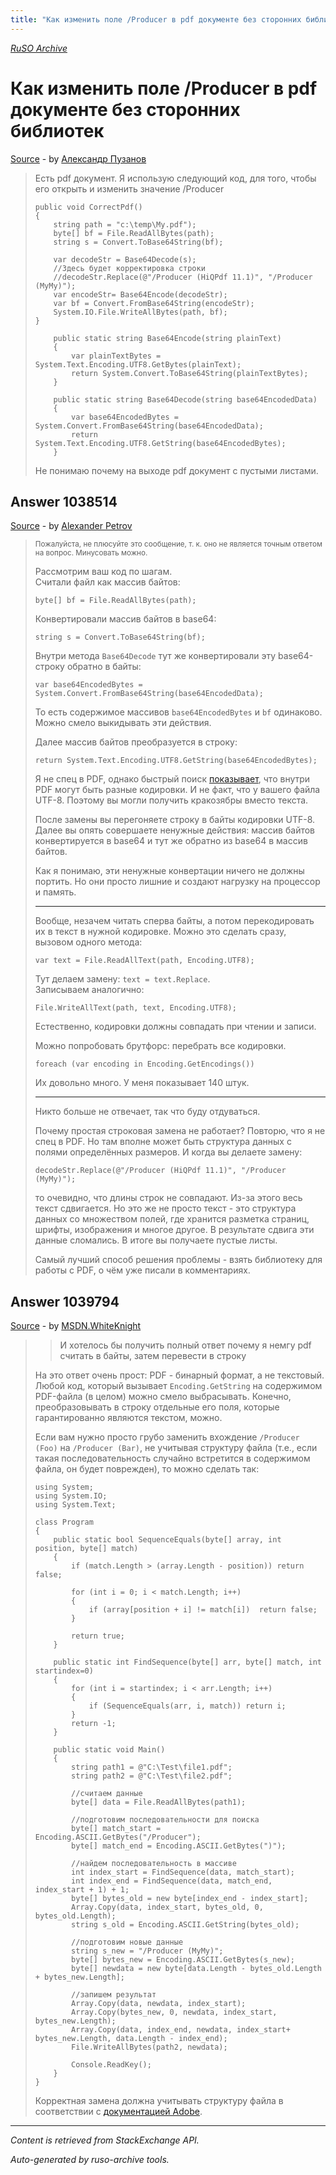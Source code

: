 ```yaml
---
title: "Как изменить поле /Producer в pdf документе без сторонних библиотек"
---
```

<p><i><a href="https://github.com/MSDN-WhiteKnight/ruso-archive/">RuSO Archive</a></i></p>
<h1>Как изменить поле /Producer в pdf документе без сторонних библиотек</h1>
<p><a href="https://ru.stackoverflow.com/questions/1037304/%d0%9a%d0%b0%d0%ba-%d0%b8%d0%b7%d0%bc%d0%b5%d0%bd%d0%b8%d1%82%d1%8c-%d0%bf%d0%be%d0%bb%d0%b5-producer-%d0%b2-pdf-%d0%b4%d0%be%d0%ba%d1%83%d0%bc%d0%b5%d0%bd%d1%82%d0%b5-%d0%b1%d0%b5%d0%b7-%d1%81%d1%82%d0%be%d1%80%d0%be%d0%bd%d0%bd%d0%b8%d1%85-%d0%b1%d0%b8%d0%b1%d0%bb%d0%b8%d0%be%d1%82%d0%b5%d0%ba">Source</a> - by <a href="https://ru.stackoverflow.com/users/189850/%d0%90%d0%bb%d0%b5%d0%ba%d1%81%d0%b0%d0%bd%d0%b4%d1%80-%d0%9f%d1%83%d0%b7%d0%b0%d0%bd%d0%be%d0%b2">Александр Пузанов</a></p>
<blockquote>
<p>Есть pdf документ. Я использую следующий код, для того, чтобы его открыть и изменить значение /Producer</p>

<pre><code>public void CorrectPdf()
{
    string path = "c:\temp\My.pdf");
    byte[] bf = File.ReadAllBytes(path);
    string s = Convert.ToBase64String(bf);

    var decodeStr = Base64Decode(s);
    //Здесь будет корректировка строки
    //decodeStr.Replace(@"/Producer (HiQPdf 11.1)", "/Producer (MyMy)");
    var encodeStr= Base64Encode(decodeStr);
    var bf = Convert.FromBase64String(encodeStr);
    System.IO.File.WriteAllBytes(path, bf);
}

    public static string Base64Encode(string plainText)
    {
        var plainTextBytes = System.Text.Encoding.UTF8.GetBytes(plainText);
        return System.Convert.ToBase64String(plainTextBytes);
    }

    public static string Base64Decode(string base64EncodedData)
    {
        var base64EncodedBytes = System.Convert.FromBase64String(base64EncodedData);
        return System.Text.Encoding.UTF8.GetString(base64EncodedBytes);
    }
</code></pre>

<p>Не понимаю почему на выходе pdf документ с пустыми листами.</p>

</blockquote>
<h2>Answer 1038514</h2>
<p><a href="https://ru.stackoverflow.com/a/1038514/">Source</a> - by <a href="https://ru.stackoverflow.com/users/184217/alexander-petrov">Alexander Petrov</a></p>
<blockquote>
<p><sub>Пожалуйста, не плюсуйте это сообщение, т. к. оно не является точным ответом на вопрос. Минусовать можно.</sub></p>

<p>Рассмотрим ваш код по шагам.<br>
Считали файл как массив байтов:</p>

<pre><code>byte[] bf = File.ReadAllBytes(path);
</code></pre>

<p>Конвертировали массив байтов в base64:</p>

<pre><code>string s = Convert.ToBase64String(bf);
</code></pre>

<p>Внутри метода <code>Base64Decode</code> тут же конвертировали эту base64-строку обратно в байты:</p>

<pre><code>var base64EncodedBytes = System.Convert.FromBase64String(base64EncodedData);
</code></pre>

<p>То есть содержимое массивов <code>base64EncodedBytes</code> и <code>bf</code> одинаково. Можно смело выкидывать эти действия.</p>

<p>Далее массив байтов преобразуется в строку:</p>

<pre><code>return System.Text.Encoding.UTF8.GetString(base64EncodedBytes);
</code></pre>

<p>Я не спец в PDF, однако быстрый поиск <a href="https://stackoverflow.com/a/10656899/5045688">показывает</a>, что внутри PDF могут быть разные кодировки. И не факт, что у вашего файла UTF-8. Поэтому вы могли получить кракозябры вместо текста.</p>

<p>После замены вы перегоняете строку в байты кодировки UTF-8.<br>
Далее вы опять совершаете ненужные действия: массив байтов конвертируется в base64 и тут же обратно из base64 в массив байтов.</p>

<p>Как я понимаю, эти ненужные конвертации ничего не должны портить. Но они просто лишние и создают нагрузку на процессор и память.</p>

<hr>

<p>Вообще, незачем читать сперва байты, а потом перекодировать их в текст в нужной кодировке. Можно это сделать сразу, вызовом одного метода:</p>

<pre><code>var text = File.ReadAllText(path, Encoding.UTF8);
</code></pre>

<p>Тут делаем замену: <code>text = text.Replace</code>.<br>
Записываем аналогично:</p>

<pre><code>File.WriteAllText(path, text, Encoding.UTF8);
</code></pre>

<p>Естественно, кодировки должны совпадать при чтении и записи.</p>

<p>Можно попробовать брутфорс: перебрать все кодировки.</p>

<pre><code>foreach (var encoding in Encoding.GetEncodings())
</code></pre>

<p>Их довольно много. У меня показывает 140 штук.</p>

<hr>

<p>Никто больше не отвечает, так что буду отдуваться.</p>

<p>Почему простая строковая замена не работает? Повторю, что я не спец в PDF. Но там вполне может быть структура данных с полями определённых размеров. И когда вы делаете замену:</p>

<pre><code>decodeStr.Replace(@"/Producer (HiQPdf 11.1)", "/Producer (MyMy)");
</code></pre>

<p>то очевидно, что длины строк не совпадают. Из-за этого весь текст сдвигается. Но это же не просто текст - это структура данных со множеством полей, где хранится разметка страниц, шрифты, изображения и многое другое. В результате сдвига эти данные сломались. В итоге вы получаете пустые листы.</p>

<p>Самый лучший способ решения проблемы - взять библиотеку для работы с PDF, о чём уже писали в комментариях.</p>

</blockquote>
<h2>Answer 1039794</h2>
<p><a href="https://ru.stackoverflow.com/a/1039794/">Source</a> - by <a href="https://ru.stackoverflow.com/users/240512/msdn-whiteknight">MSDN.WhiteKnight</a></p>
<blockquote>
<blockquote>
  <p>И хотелось бы получить полный ответ почему я немгу pdf считать в байты, затем перевести в строку </p>
</blockquote>

<p>На это ответ очень прост: PDF - бинарный формат, а не текстовый. Любой код, который вызывает <code>Encoding.GetString</code> на содержимом PDF-файла (в целом) можно смело выбрасывать. Конечно, преобразовывать в строку отдельные его поля, которые гарантированно являются текстом, можно.</p>

<p>Если вам нужно просто грубо заменить вхождение <code>/Producer (Foo)</code> на <code>/Producer (Bar)</code>, не учитывая структуру файла (т.е., если такая последовательность случайно встретится в содержимом файла, он будет поврежден), то можно сделать так:</p>

<pre><code>using System;
using System.IO;
using System.Text;

class Program
{
    public static bool SequenceEquals(byte[] array, int position, byte[] match)
    {
        if (match.Length &gt; (array.Length - position)) return false;

        for (int i = 0; i &lt; match.Length; i++)
        {
            if (array[position + i] != match[i])  return false;
        }

        return true;
    }

    public static int FindSequence(byte[] arr, byte[] match, int startindex=0)
    {
        for (int i = startindex; i &lt; arr.Length; i++)
        {
            if (SequenceEquals(arr, i, match)) return i;
        }
        return -1;
    }

    public static void Main()
    {        
        string path1 = @"C:\Test\file1.pdf";
        string path2 = @"C:\Test\file2.pdf";

        //считаем данные
        byte[] data = File.ReadAllBytes(path1);

        //подготовим последовательности для поиска
        byte[] match_start = Encoding.ASCII.GetBytes("/Producer");
        byte[] match_end = Encoding.ASCII.GetBytes(")");

        //найдем последовательность в массиве
        int index_start = FindSequence(data, match_start);           
        int index_end = FindSequence(data, match_end, index_start + 1) + 1;
        byte[] bytes_old = new byte[index_end - index_start];
        Array.Copy(data, index_start, bytes_old, 0, bytes_old.Length);
        string s_old = Encoding.ASCII.GetString(bytes_old);

        //подготовим новые данные
        string s_new = "/Producer (MyMy)";
        byte[] bytes_new = Encoding.ASCII.GetBytes(s_new);
        byte[] newdata = new byte[data.Length - bytes_old.Length + bytes_new.Length];

        //запишем результат
        Array.Copy(data, newdata, index_start);
        Array.Copy(bytes_new, 0, newdata, index_start, bytes_new.Length);
        Array.Copy(data, index_end, newdata, index_start+ bytes_new.Length, data.Length - index_end);
        File.WriteAllBytes(path2, newdata);

        Console.ReadKey();
    }
}
</code></pre>

<p>Корректная замена должна учитывать структуру файла в соответствии с <a href="https://www.adobe.com/content/dam/acom/en/devnet/pdf/pdf_reference_archive/PDFReference.pdf" rel="nofollow noreferrer">документацией Adobe</a>. </p>

</blockquote>
<hr/>
<p><i>Content is retrieved from StackExchange API. </i></p>
<p><i>Auto-generated by ruso-archive tools. </i></p>
